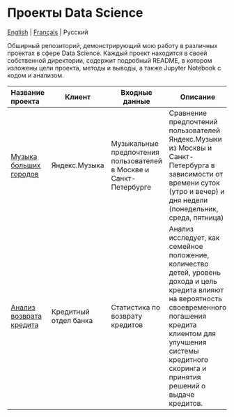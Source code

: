 # Проекты Data Science

[English](README.md) | [Français](README_FR.md) | Русский

Обширный репозиторий, демонстрирующий мою работу в различных проектах в сфере Data Science. Каждый проект находится в своей собственной директории, содержит подробный README, в котором изложены цели проекта, методы и выводы, а также Jupyter Notebook с кодом и анализом.

| Название проекта                         | Клиент              | Входные данные                                            | Описание        | Используемые библиотеки |
|:-------------------------------------|---------------------|-------------------------------------------------------|---------------------------------------------------------------------------------------------------------------------------------------------------------------------------------|:------------------------|
| [Музыка больших городов](./1-big-city-music) | Яндекс.Музыка        | Музыкальные предпочтения пользователей в Москве и Санкт-Петербурге | Сравнение предпочтений пользователей Яндекс.Музыки из Москвы и Санкт-Петербурга в зависимости от времени суток (утро и вечер) и дня недели (понедельник, среда, пятница) | *pandas*      |
| [Анализ возврата кредита](./2-loan-repayment) | Кредитный отдел банка | Статистика по возврату кредитов                             | Анализ исследует, как семейное положение, количество детей, уровень дохода и цель кредита влияют на вероятность своевременного погашения кредита клиентом для улучшения системы кредитного скоринга и принятия решений о выдаче кредитов. | *pandas* |
